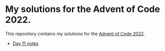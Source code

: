 # My solutions for the Advent of Code 2022. 

This repository contains my solutions for the [Advent of Code 2022](https://adventofcode.com/2022).

* [Day 11 notes](./src/day11/readme.md)
